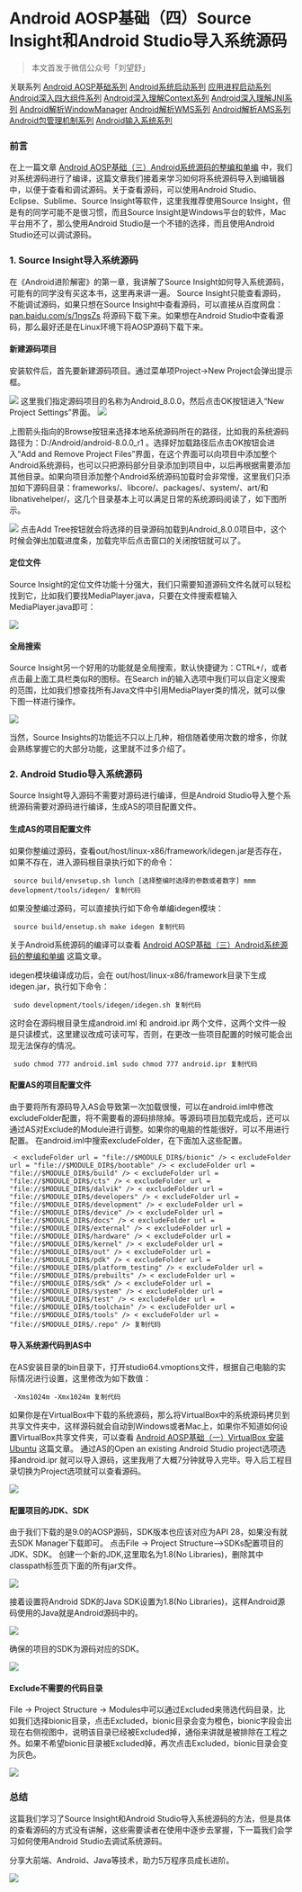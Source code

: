 # Android AOSP基础（四）Source Insight和Android Studio导入系统源码 #

> 
> 
> 
> 本文首发于微信公众号「刘望舒」
> 
> 

关联系列
[Android AOSP基础系列]( https://link.juejin.im?target=http%3A%2F%2Fliuwangshu.cn%2Ftags%2FAOSP%25E5%259F%25BA%25E7%25A1%2580%2F )
[Android系统启动系列]( https://link.juejin.im?target=http%3A%2F%2Fliuwangshu.cn%2Ftags%2FAndroid%25E7%25B3%25BB%25E7%25BB%259F%25E5%2590%25AF%25E5%258A%25A8%2F )
[应用进程启动系列]( https://link.juejin.im?target=http%3A%2F%2Fliuwangshu.cn%2Ftags%2FAndroid%25E5%25BA%2594%25E7%2594%25A8%25E8%25BF%259B%25E7%25A8%258B%2F )
[Android深入四大组件系列]( https://link.juejin.im?target=http%3A%2F%2Fliuwangshu.cn%2Ftags%2FAndroid%25E6%25B7%25B1%25E5%2585%25A5%25E5%259B%259B%25E5%25A4%25A7%25E7%25BB%2584%25E4%25BB%25B6%2F )
[Android深入理解Context系列]( https://link.juejin.im?target=http%3A%2F%2Fliuwangshu.cn%2Ftags%2FAndroid%25E6%25B7%25B1%25E5%2585%25A5%25E7%2590%2586%25E8%25A7%25A3Context%2F )
[Android深入理解JNI系列]( https://link.juejin.im?target=http%3A%2F%2Fliuwangshu.cn%2Ftags%2FAndroid%25E6%25B7%25B1%25E5%2585%25A5%25E7%2590%2586%25E8%25A7%25A3JNI%2F )
[Android解析WindowManager]( https://link.juejin.im?target=http%3A%2F%2Fliuwangshu.cn%2Ftags%2FWindowManager%2F )
[Android解析WMS系列]( https://link.juejin.im?target=http%3A%2F%2Fliuwangshu.cn%2Ftags%2FWindowManagerService%2F )
[Android解析AMS系列]( https://link.juejin.im?target=http%3A%2F%2Fliuwangshu.cn%2Ftags%2FActivityManagerService%2F )
[Android包管理机制系列]( https://link.juejin.im?target=http%3A%2F%2Fliuwangshu.cn%2Ftags%2FAndroid%25E5%258C%2585%25E7%25AE%25A1%25E7%2590%2586%25E6%259C%25BA%25E5%2588%25B6%2F )
[Android输入系统系列]( https://link.juejin.im?target=http%3A%2F%2Fliuwangshu.cn%2Ftags%2FAndroid%25E8%25BE%2593%25E5%2585%25A5%25E7%25B3%25BB%25E7%25BB%259F%2F )

### **前言** ###

在上一篇文章 [Android AOSP基础（三）Android系统源码的整编和单编]( https://link.juejin.im?target=http%3A%2F%2Fliuwangshu.cn%2Fframework%2Faosp%2F3-compiling-aosp.html ) 中，我们对系统源码进行了编译，这篇文章我们接着来学习如何将系统源码导入到编辑器中，以便于查看和调试源码。关于查看源码，可以使用Android Studio、Eclipse、Sublime、Source Insight等软件，这里我推荐使用Source Insight，但是有的同学可能不是很习惯，而且Source Insight是Windows平台的软件，Mac平台用不了，那么使用Android Studio是一个不错的选择，而且使用Android Studio还可以调试源码。

### **1. Source Insight导入系统源码** ###

在《Android进阶解密》的第一章，我讲解了Source Insight如何导入系统源码，可能有的同学没有买这本书，这里再来讲一遍。 Source Insight只能查看源码，不能调试源码，如果只想在Source Insight中查看源码，可以直接从百度网盘： [pan.baidu.com/s/1ngsZs]( https://link.juejin.im?target=https%3A%2F%2Fpan.baidu.com%2Fs%2F1ngsZs ) 将源码下载下来。如果想在Android Studio中查看源码，那么最好还是在Linux环境下将AOSP源码下载下来。

#### **新建源码项目** ####

安装软件后，首先要新建源码项目。通过菜单项Project→New Project会弹出提示框。

![](https://user-gold-cdn.xitu.io/2019/6/6/16b29833a5eb6d1f?imageView2/0/w/1280/h/960/ignore-error/1) 这里我们指定源码项目的名称为Android_8.0.0，然后点击OK按钮进入“New Project Settings”界面。 ![](https://user-gold-cdn.xitu.io/2019/6/6/16b29833b42af421?imageView2/0/w/1280/h/960/ignore-error/1)

上图箭头指向的Browse按钮来选择本地系统源码所在的路径，比如我的系统源码路径为：D:/Android/android-8.0.0_r1 。选择好加载路径后点击OK按钮会进入“Add and Remove Project Files”界面，在这个界面可以向项目中添加整个Android系统源码，也可以只把源码部分目录添加到项目中，以后再根据需要添加其他目录。如果向项目添加整个Android系统源码加载时会非常慢，这里我们只添加如下源码目录：frameworks/、libcore/、packages/、system/、art/和libnativehelper/，这几个目录基本上可以满足日常的系统源码阅读了，如下图所示。

![](https://user-gold-cdn.xitu.io/2019/6/6/16b29833b3b8389f?imageView2/0/w/1280/h/960/ignore-error/1) 点击Add Tree按钮就会将选择的目录源码加载到Android_8.0.0项目中，这个时候会弹出加载进度条，加载完毕后点击窗口的关闭按钮就可以了。

#### **定位文件** ####

Source Insight的定位文件功能十分强大，我们只需要知道源码文件名就可以轻松找到它，比如我们要找MediaPlayer.java，只要在文件搜索框输入MediaPlayer.java即可：

![](https://user-gold-cdn.xitu.io/2019/6/6/16b29833b399412b?imageView2/0/w/1280/h/960/ignore-error/1)

#### **全局搜索** ####

Source Insight另一个好用的功能就是全局搜索，默认快捷键为：CTRL+/，或者点击最上面工具栏类似R的图标。在Search in的输入选项中我们可以自定义搜索的范围，比如我们想查找所有Java文件中引用MediaPlayer类的情况，就可以像下图一样进行操作。

![](https://user-gold-cdn.xitu.io/2019/6/6/16b29833abeb3d40?imageView2/0/w/1280/h/960/ignore-error/1)

当然，Source Insights的功能远不只以上几种，相信随着使用次数的增多，你就会熟练掌握它的大部分功能，这里就不过多介绍了。

### **2. Android Studio导入系统源码** ###

Source Insight导入源码不需要对源码进行编译，但是Android Studio导入整个系统源码需要对源码进行编译，生成AS的项目配置文件。

#### **生成AS的项目配置文件** ####

如果你整编过源码，查看out/host/linux-x86/framework/idegen.jar是否存在，如果不存在，进入源码根目录执行如下的命令：

` source build/envsetup.sh lunch [选择整编时选择的参数或者数字] mmm development/tools/idegen/ 复制代码`

如果没整编过源码，可以直接执行如下命令单编idegen模块：

` source build/ensetup.sh make idegen 复制代码`

关于Android系统源码的编译可以查看 [Android AOSP基础（三）Android系统源码的整编和单编]( https://link.juejin.im?target=http%3A%2F%2Fliuwangshu.cn%2Fframework%2Faosp%2F3-compiling-aosp.html ) 这篇文章。

idegen模块编译成功后，会在 out/host/linux-x86/framework目录下生成idegen.jar，执行如下命令：

` sudo development/tools/idegen/idegen.sh 复制代码`

这时会在源码根目录生成android.iml 和 android.ipr 两个文件，这两个文件一般是只读模式，这里建议改成可读可写，否则，在更改一些项目配置的时候可能会出现无法保存的情况。

` sudo chmod 777 android.iml sudo chmod 777 android.ipr 复制代码`

#### **配置AS的项目配置文件** ####

由于要将所有源码导入AS会导致第一次加载很慢，可以在android.iml中修改excludeFolder配置，将不需要看的源码排除掉。等源码项目加载完成后，还可以通过AS对Exclude的Module进行调整。如果你的电脑的性能很好，可以不用进行配置。 在android.iml中搜索excludeFolder，在下面加入这些配置。

` < excludeFolder url = "file://$MODULE_DIR$/bionic" /> < excludeFolder url = "file://$MODULE_DIR$/bootable" /> < excludeFolder url = "file://$MODULE_DIR$/build" /> < excludeFolder url = "file://$MODULE_DIR$/cts" /> < excludeFolder url = "file://$MODULE_DIR$/dalvik" /> < excludeFolder url = "file://$MODULE_DIR$/developers" /> < excludeFolder url = "file://$MODULE_DIR$/development" /> < excludeFolder url = "file://$MODULE_DIR$/device" /> < excludeFolder url = "file://$MODULE_DIR$/docs" /> < excludeFolder url = "file://$MODULE_DIR$/external" /> < excludeFolder url = "file://$MODULE_DIR$/hardware" /> < excludeFolder url = "file://$MODULE_DIR$/kernel" /> < excludeFolder url = "file://$MODULE_DIR$/out" /> < excludeFolder url = "file://$MODULE_DIR$/pdk" /> < excludeFolder url = "file://$MODULE_DIR$/platform_testing" /> < excludeFolder url = "file://$MODULE_DIR$/prebuilts" /> < excludeFolder url = "file://$MODULE_DIR$/sdk" /> < excludeFolder url = "file://$MODULE_DIR$/system" /> < excludeFolder url = "file://$MODULE_DIR$/test" /> < excludeFolder url = "file://$MODULE_DIR$/toolchain" /> < excludeFolder url = "file://$MODULE_DIR$/tools" /> < excludeFolder url = "file://$MODULE_DIR$/.repo" /> 复制代码`

#### **导入系统源代码到AS中** ####

在AS安装目录的bin目录下，打开studio64.vmoptions文件，根据自己电脑的实际情况进行设置，这里修改为如下数值：

` -Xms1024m -Xmx1024m 复制代码`

如果你是在VirtualBox中下载的系统源码，那么将VirtualBox中的系统源码拷贝到共享文件夹中，这样源码就会自动到Windows或者Mac上，如果你不知道如何设置VirtualBox共享文件夹，可以查看 [Android AOSP基础（一）VirtualBox 安装 Ubuntu]( https://link.juejin.im?target=http%3A%2F%2Fliuwangshu.cn%2Fframework%2Faosp%2F1-install-ubuntu.html ) 这篇文章。 通过AS的Open an existing Android Studio project选项选择android.ipr 就可以导入源码，这里我用了大概7分钟就导入完毕。导入后工程目录切换为Project选项就可以查看源码。

![](https://user-gold-cdn.xitu.io/2019/6/6/16b29833adc6f6d6?imageView2/0/w/1280/h/960/ignore-error/1)

#### **配置项目的JDK、SDK** ####

由于我们下载的是9.0的AOSP源码，SDK版本也应该对应为API 28，如果没有就去SDK Manager下载即可。 点击File -> Project Structure-->SDKs配置项目的JDK、SDK。 创建一个新的JDK,这里取名为1.8(No Libraries)，删除其中classpath标签页下面的所有jar文件。

![](https://user-gold-cdn.xitu.io/2019/6/6/16b29834756ef22c?imageView2/0/w/1280/h/960/ignore-error/1)

接着设置将Android SDK的Java SDK设置为1.8(No Libraries)，这样Android源码使用的Java就是Android源码中的。

![](https://user-gold-cdn.xitu.io/2019/6/6/16b29834a64f2a37?imageView2/0/w/1280/h/960/ignore-error/1)

确保的项目的SDK为源码对应的SDK。

![](https://user-gold-cdn.xitu.io/2019/6/6/16b29834ad537fe6?imageView2/0/w/1280/h/960/ignore-error/1)

#### **Exclude不需要的代码目录** ####

File -> Project Structure -> Modules中可以通过Excluded来筛选代码目录，比如我们选择bionic目录，点击Excluded，bionic目录会变为橙色，bionic字段会出现在右侧视图中，说明该目录已经被Excluded掉，通俗来讲就是被排除在工程之外。如果不希望bionic目录被Excluded掉，再次点击Excluded，bionic目录会变为灰色。

![](https://user-gold-cdn.xitu.io/2019/6/6/16b29834b3184440?imageView2/0/w/1280/h/960/ignore-error/1)

### **总结** ###

这篇我们学习了Source Insight和Android Studio导入系统源码的方法，但是具体的查看源码的方式没有讲解，这些需要读者在使用中逐步去掌握，下一篇我们会学习如何使用Android Studio去调试系统源码。

分享大前端、Android、Java等技术，助力5万程序员成长进阶。

![](https://user-gold-cdn.xitu.io/2018/8/21/1655afa15727cd03?imageView2/0/w/1280/h/960/ignore-error/1)